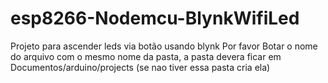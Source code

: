 # esp8266-Nodemcu-BlynkWifiLed
Projeto para ascender leds via botão usando blynk 
Por favor Botar o nome do arquivo com o mesmo nome da pasta, a pasta devera ficar em Documentos/arduino/projects (se nao tiver essa pasta cria ela)

